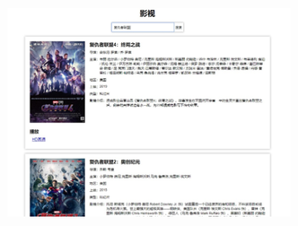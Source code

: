 ![](https://raw.githubusercontent.com/lin09/demo/master/search-for-movies/public/%E6%88%AA%E5%9B%BE1.jpg)
